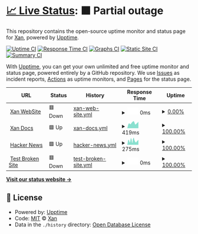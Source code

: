 # [📈 Live Status](https://XanHelpers.github.io/StatusPage): <!--live status--> **🟧 Partial outage**

This repository contains the open-source uptime monitor and status page for [Xan](https://XanHelpers.github.io/StatusPage), powered by [Upptime](https://github.com/upptime/upptime).

[![Uptime CI](https://github.com/XanHelpers/StatusPage/workflows/Uptime%20CI/badge.svg)](https://github.com/XanHelpers/StatusPage/actions?query=workflow%3A%22Uptime+CI%22)
[![Response Time CI](https://github.com/XanHelpers/StatusPage/workflows/Response%20Time%20CI/badge.svg)](https://github.com/XanHelpers/StatusPage/actions?query=workflow%3A%22Response+Time+CI%22)
[![Graphs CI](https://github.com/XanHelpers/StatusPage/workflows/Graphs%20CI/badge.svg)](https://github.com/XanHelpers/StatusPage/actions?query=workflow%3A%22Graphs+CI%22)
[![Static Site CI](https://github.com/XanHelpers/StatusPage/workflows/Static%20Site%20CI/badge.svg)](https://github.com/XanHelpers/StatusPage/actions?query=workflow%3A%22Static+Site+CI%22)
[![Summary CI](https://github.com/XanHelpers/StatusPage/workflows/Summary%20CI/badge.svg)](https://github.com/XanHelpers/StatusPage/actions?query=workflow%3A%22Summary+CI%22)

With [Upptime](https://upptime.js.org), you can get your own unlimited and free uptime monitor and status page, powered entirely by a GitHub repository. We use [Issues](https://github.com/XanHelpers/StatusPage/issues) as incident reports, [Actions](https://github.com/XanHelpers/StatusPage/actions) as uptime monitors, and [Pages](https://XanHelpers.github.io/StatusPage) for the status page.

<!--start: status pages-->
<!-- This summary is generated by Upptime (https://github.com/upptime/upptime) -->
<!-- Do not edit this manually, your changes will be overwritten -->
<!-- prettier-ignore -->
| URL | Status | History | Response Time | Uptime |
| --- | ------ | ------- | ------------- | ------ |
| <img alt="" src="https://icons.duckduckgo.com/ip3/xandevelopers.tk.ico" height="13"> [Xan WebSite](https://xandevelopers.tk) | 🟥 Down | [xan-web-site.yml](https://github.com/XanezDevelopers/StatusPage/commits/HEAD/history/xan-web-site.yml) | <details><summary><img alt="Response time graph" src="./graphs/xan-web-site/response-time-week.png" height="20"> 0ms</summary><br><a href="https://XanHelpers.github.io/StatusPage/history/xan-web-site"><img alt="Response time 423" src="https://img.shields.io/endpoint?url=https%3A%2F%2Fraw.githubusercontent.com%2FXanezDevelopers%2FStatusPage%2FHEAD%2Fapi%2Fxan-web-site%2Fresponse-time.json"></a><br><a href="https://XanHelpers.github.io/StatusPage/history/xan-web-site"><img alt="24-hour response time 0" src="https://img.shields.io/endpoint?url=https%3A%2F%2Fraw.githubusercontent.com%2FXanezDevelopers%2FStatusPage%2FHEAD%2Fapi%2Fxan-web-site%2Fresponse-time-day.json"></a><br><a href="https://XanHelpers.github.io/StatusPage/history/xan-web-site"><img alt="7-day response time 0" src="https://img.shields.io/endpoint?url=https%3A%2F%2Fraw.githubusercontent.com%2FXanezDevelopers%2FStatusPage%2FHEAD%2Fapi%2Fxan-web-site%2Fresponse-time-week.json"></a><br><a href="https://XanHelpers.github.io/StatusPage/history/xan-web-site"><img alt="30-day response time 338" src="https://img.shields.io/endpoint?url=https%3A%2F%2Fraw.githubusercontent.com%2FXanezDevelopers%2FStatusPage%2FHEAD%2Fapi%2Fxan-web-site%2Fresponse-time-month.json"></a><br><a href="https://XanHelpers.github.io/StatusPage/history/xan-web-site"><img alt="1-year response time 423" src="https://img.shields.io/endpoint?url=https%3A%2F%2Fraw.githubusercontent.com%2FXanezDevelopers%2FStatusPage%2FHEAD%2Fapi%2Fxan-web-site%2Fresponse-time-year.json"></a></details> | <details><summary><a href="https://XanHelpers.github.io/StatusPage/history/xan-web-site">0.00%</a></summary><a href="https://XanHelpers.github.io/StatusPage/history/xan-web-site"><img alt="All-time uptime 91.16%" src="https://img.shields.io/endpoint?url=https%3A%2F%2Fraw.githubusercontent.com%2FXanezDevelopers%2FStatusPage%2FHEAD%2Fapi%2Fxan-web-site%2Fuptime.json"></a><br><a href="https://XanHelpers.github.io/StatusPage/history/xan-web-site"><img alt="24-hour uptime 0.00%" src="https://img.shields.io/endpoint?url=https%3A%2F%2Fraw.githubusercontent.com%2FXanezDevelopers%2FStatusPage%2FHEAD%2Fapi%2Fxan-web-site%2Fuptime-day.json"></a><br><a href="https://XanHelpers.github.io/StatusPage/history/xan-web-site"><img alt="7-day uptime 0.00%" src="https://img.shields.io/endpoint?url=https%3A%2F%2Fraw.githubusercontent.com%2FXanezDevelopers%2FStatusPage%2FHEAD%2Fapi%2Fxan-web-site%2Fuptime-week.json"></a><br><a href="https://XanHelpers.github.io/StatusPage/history/xan-web-site"><img alt="30-day uptime 73.18%" src="https://img.shields.io/endpoint?url=https%3A%2F%2Fraw.githubusercontent.com%2FXanezDevelopers%2FStatusPage%2FHEAD%2Fapi%2Fxan-web-site%2Fuptime-month.json"></a><br><a href="https://XanHelpers.github.io/StatusPage/history/xan-web-site"><img alt="1-year uptime 91.16%" src="https://img.shields.io/endpoint?url=https%3A%2F%2Fraw.githubusercontent.com%2FXanezDevelopers%2FStatusPage%2FHEAD%2Fapi%2Fxan-web-site%2Fuptime-year.json"></a></details>
| <img alt="" src="https://icons.duckduckgo.com/ip3/docs.xandevelopers.tk.ico" height="13"> [Xan Docs](https://docs.xandevelopers.tk) | 🟩 Up | [xan-docs.yml](https://github.com/XanezDevelopers/StatusPage/commits/HEAD/history/xan-docs.yml) | <details><summary><img alt="Response time graph" src="./graphs/xan-docs/response-time-week.png" height="20"> 419ms</summary><br><a href="https://XanHelpers.github.io/StatusPage/history/xan-docs"><img alt="Response time 364" src="https://img.shields.io/endpoint?url=https%3A%2F%2Fraw.githubusercontent.com%2FXanezDevelopers%2FStatusPage%2FHEAD%2Fapi%2Fxan-docs%2Fresponse-time.json"></a><br><a href="https://XanHelpers.github.io/StatusPage/history/xan-docs"><img alt="24-hour response time 514" src="https://img.shields.io/endpoint?url=https%3A%2F%2Fraw.githubusercontent.com%2FXanezDevelopers%2FStatusPage%2FHEAD%2Fapi%2Fxan-docs%2Fresponse-time-day.json"></a><br><a href="https://XanHelpers.github.io/StatusPage/history/xan-docs"><img alt="7-day response time 419" src="https://img.shields.io/endpoint?url=https%3A%2F%2Fraw.githubusercontent.com%2FXanezDevelopers%2FStatusPage%2FHEAD%2Fapi%2Fxan-docs%2Fresponse-time-week.json"></a><br><a href="https://XanHelpers.github.io/StatusPage/history/xan-docs"><img alt="30-day response time 403" src="https://img.shields.io/endpoint?url=https%3A%2F%2Fraw.githubusercontent.com%2FXanezDevelopers%2FStatusPage%2FHEAD%2Fapi%2Fxan-docs%2Fresponse-time-month.json"></a><br><a href="https://XanHelpers.github.io/StatusPage/history/xan-docs"><img alt="1-year response time 364" src="https://img.shields.io/endpoint?url=https%3A%2F%2Fraw.githubusercontent.com%2FXanezDevelopers%2FStatusPage%2FHEAD%2Fapi%2Fxan-docs%2Fresponse-time-year.json"></a></details> | <details><summary><a href="https://XanHelpers.github.io/StatusPage/history/xan-docs">100.00%</a></summary><a href="https://XanHelpers.github.io/StatusPage/history/xan-docs"><img alt="All-time uptime 100.00%" src="https://img.shields.io/endpoint?url=https%3A%2F%2Fraw.githubusercontent.com%2FXanezDevelopers%2FStatusPage%2FHEAD%2Fapi%2Fxan-docs%2Fuptime.json"></a><br><a href="https://XanHelpers.github.io/StatusPage/history/xan-docs"><img alt="24-hour uptime 100.00%" src="https://img.shields.io/endpoint?url=https%3A%2F%2Fraw.githubusercontent.com%2FXanezDevelopers%2FStatusPage%2FHEAD%2Fapi%2Fxan-docs%2Fuptime-day.json"></a><br><a href="https://XanHelpers.github.io/StatusPage/history/xan-docs"><img alt="7-day uptime 100.00%" src="https://img.shields.io/endpoint?url=https%3A%2F%2Fraw.githubusercontent.com%2FXanezDevelopers%2FStatusPage%2FHEAD%2Fapi%2Fxan-docs%2Fuptime-week.json"></a><br><a href="https://XanHelpers.github.io/StatusPage/history/xan-docs"><img alt="30-day uptime 100.00%" src="https://img.shields.io/endpoint?url=https%3A%2F%2Fraw.githubusercontent.com%2FXanezDevelopers%2FStatusPage%2FHEAD%2Fapi%2Fxan-docs%2Fuptime-month.json"></a><br><a href="https://XanHelpers.github.io/StatusPage/history/xan-docs"><img alt="1-year uptime 100.00%" src="https://img.shields.io/endpoint?url=https%3A%2F%2Fraw.githubusercontent.com%2FXanezDevelopers%2FStatusPage%2FHEAD%2Fapi%2Fxan-docs%2Fuptime-year.json"></a></details>
| <img alt="" src="https://icons.duckduckgo.com/ip3/news.ycombinator.com.ico" height="13"> [Hacker News](https://news.ycombinator.com) | 🟩 Up | [hacker-news.yml](https://github.com/XanezDevelopers/StatusPage/commits/HEAD/history/hacker-news.yml) | <details><summary><img alt="Response time graph" src="./graphs/hacker-news/response-time-week.png" height="20"> 275ms</summary><br><a href="https://XanHelpers.github.io/StatusPage/history/hacker-news"><img alt="Response time 298" src="https://img.shields.io/endpoint?url=https%3A%2F%2Fraw.githubusercontent.com%2FXanezDevelopers%2FStatusPage%2FHEAD%2Fapi%2Fhacker-news%2Fresponse-time.json"></a><br><a href="https://XanHelpers.github.io/StatusPage/history/hacker-news"><img alt="24-hour response time 324" src="https://img.shields.io/endpoint?url=https%3A%2F%2Fraw.githubusercontent.com%2FXanezDevelopers%2FStatusPage%2FHEAD%2Fapi%2Fhacker-news%2Fresponse-time-day.json"></a><br><a href="https://XanHelpers.github.io/StatusPage/history/hacker-news"><img alt="7-day response time 275" src="https://img.shields.io/endpoint?url=https%3A%2F%2Fraw.githubusercontent.com%2FXanezDevelopers%2FStatusPage%2FHEAD%2Fapi%2Fhacker-news%2Fresponse-time-week.json"></a><br><a href="https://XanHelpers.github.io/StatusPage/history/hacker-news"><img alt="30-day response time 325" src="https://img.shields.io/endpoint?url=https%3A%2F%2Fraw.githubusercontent.com%2FXanezDevelopers%2FStatusPage%2FHEAD%2Fapi%2Fhacker-news%2Fresponse-time-month.json"></a><br><a href="https://XanHelpers.github.io/StatusPage/history/hacker-news"><img alt="1-year response time 298" src="https://img.shields.io/endpoint?url=https%3A%2F%2Fraw.githubusercontent.com%2FXanezDevelopers%2FStatusPage%2FHEAD%2Fapi%2Fhacker-news%2Fresponse-time-year.json"></a></details> | <details><summary><a href="https://XanHelpers.github.io/StatusPage/history/hacker-news">100.00%</a></summary><a href="https://XanHelpers.github.io/StatusPage/history/hacker-news"><img alt="All-time uptime 100.00%" src="https://img.shields.io/endpoint?url=https%3A%2F%2Fraw.githubusercontent.com%2FXanezDevelopers%2FStatusPage%2FHEAD%2Fapi%2Fhacker-news%2Fuptime.json"></a><br><a href="https://XanHelpers.github.io/StatusPage/history/hacker-news"><img alt="24-hour uptime 100.00%" src="https://img.shields.io/endpoint?url=https%3A%2F%2Fraw.githubusercontent.com%2FXanezDevelopers%2FStatusPage%2FHEAD%2Fapi%2Fhacker-news%2Fuptime-day.json"></a><br><a href="https://XanHelpers.github.io/StatusPage/history/hacker-news"><img alt="7-day uptime 100.00%" src="https://img.shields.io/endpoint?url=https%3A%2F%2Fraw.githubusercontent.com%2FXanezDevelopers%2FStatusPage%2FHEAD%2Fapi%2Fhacker-news%2Fuptime-week.json"></a><br><a href="https://XanHelpers.github.io/StatusPage/history/hacker-news"><img alt="30-day uptime 100.00%" src="https://img.shields.io/endpoint?url=https%3A%2F%2Fraw.githubusercontent.com%2FXanezDevelopers%2FStatusPage%2FHEAD%2Fapi%2Fhacker-news%2Fuptime-month.json"></a><br><a href="https://XanHelpers.github.io/StatusPage/history/hacker-news"><img alt="1-year uptime 100.00%" src="https://img.shields.io/endpoint?url=https%3A%2F%2Fraw.githubusercontent.com%2FXanezDevelopers%2FStatusPage%2FHEAD%2Fapi%2Fhacker-news%2Fuptime-year.json"></a></details>
| <img alt="" src="https://icons.duckduckgo.com/ip3/thissitedoesnotexist.koj.co.ico" height="13"> [Test Broken Site](https://thissitedoesnotexist.koj.co) | 🟥 Down | [test-broken-site.yml](https://github.com/XanezDevelopers/StatusPage/commits/HEAD/history/test-broken-site.yml) | <details><summary><img alt="Response time graph" src="./graphs/test-broken-site/response-time-week.png" height="20"> 0ms</summary><br><a href="https://XanHelpers.github.io/StatusPage/history/test-broken-site"><img alt="Response time 0" src="https://img.shields.io/endpoint?url=https%3A%2F%2Fraw.githubusercontent.com%2FXanezDevelopers%2FStatusPage%2FHEAD%2Fapi%2Ftest-broken-site%2Fresponse-time.json"></a><br><a href="https://XanHelpers.github.io/StatusPage/history/test-broken-site"><img alt="24-hour response time 0" src="https://img.shields.io/endpoint?url=https%3A%2F%2Fraw.githubusercontent.com%2FXanezDevelopers%2FStatusPage%2FHEAD%2Fapi%2Ftest-broken-site%2Fresponse-time-day.json"></a><br><a href="https://XanHelpers.github.io/StatusPage/history/test-broken-site"><img alt="7-day response time 0" src="https://img.shields.io/endpoint?url=https%3A%2F%2Fraw.githubusercontent.com%2FXanezDevelopers%2FStatusPage%2FHEAD%2Fapi%2Ftest-broken-site%2Fresponse-time-week.json"></a><br><a href="https://XanHelpers.github.io/StatusPage/history/test-broken-site"><img alt="30-day response time 0" src="https://img.shields.io/endpoint?url=https%3A%2F%2Fraw.githubusercontent.com%2FXanezDevelopers%2FStatusPage%2FHEAD%2Fapi%2Ftest-broken-site%2Fresponse-time-month.json"></a><br><a href="https://XanHelpers.github.io/StatusPage/history/test-broken-site"><img alt="1-year response time 0" src="https://img.shields.io/endpoint?url=https%3A%2F%2Fraw.githubusercontent.com%2FXanezDevelopers%2FStatusPage%2FHEAD%2Fapi%2Ftest-broken-site%2Fresponse-time-year.json"></a></details> | <details><summary><a href="https://XanHelpers.github.io/StatusPage/history/test-broken-site">100.00%</a></summary><a href="https://XanHelpers.github.io/StatusPage/history/test-broken-site"><img alt="All-time uptime 100.00%" src="https://img.shields.io/endpoint?url=https%3A%2F%2Fraw.githubusercontent.com%2FXanezDevelopers%2FStatusPage%2FHEAD%2Fapi%2Ftest-broken-site%2Fuptime.json"></a><br><a href="https://XanHelpers.github.io/StatusPage/history/test-broken-site"><img alt="24-hour uptime 100.00%" src="https://img.shields.io/endpoint?url=https%3A%2F%2Fraw.githubusercontent.com%2FXanezDevelopers%2FStatusPage%2FHEAD%2Fapi%2Ftest-broken-site%2Fuptime-day.json"></a><br><a href="https://XanHelpers.github.io/StatusPage/history/test-broken-site"><img alt="7-day uptime 100.00%" src="https://img.shields.io/endpoint?url=https%3A%2F%2Fraw.githubusercontent.com%2FXanezDevelopers%2FStatusPage%2FHEAD%2Fapi%2Ftest-broken-site%2Fuptime-week.json"></a><br><a href="https://XanHelpers.github.io/StatusPage/history/test-broken-site"><img alt="30-day uptime 100.00%" src="https://img.shields.io/endpoint?url=https%3A%2F%2Fraw.githubusercontent.com%2FXanezDevelopers%2FStatusPage%2FHEAD%2Fapi%2Ftest-broken-site%2Fuptime-month.json"></a><br><a href="https://XanHelpers.github.io/StatusPage/history/test-broken-site"><img alt="1-year uptime 100.00%" src="https://img.shields.io/endpoint?url=https%3A%2F%2Fraw.githubusercontent.com%2FXanezDevelopers%2FStatusPage%2FHEAD%2Fapi%2Ftest-broken-site%2Fuptime-year.json"></a></details>

<!--end: status pages-->

[**Visit our status website →**](https://XanHelpers.github.io/StatusPage)

## 📄 License

- Powered by: [Upptime](https://github.com/upptime/upptime)
- Code: [MIT](./LICENSE) © [Xan](https://XanHelpers.github.io/StatusPage)
- Data in the `./history` directory: [Open Database License](https://opendatacommons.org/licenses/odbl/1-0/)
